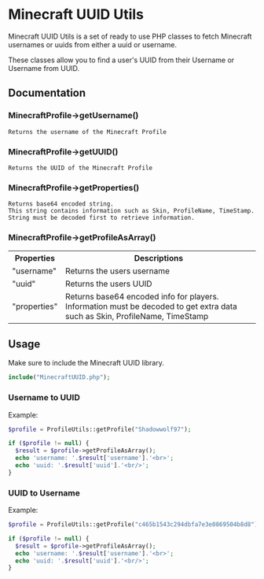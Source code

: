 # Minecraft UUID Utils

Minecraft UUID Utils is a set of ready to use PHP classes to fetch Minecraft usernames or uuids from either a uuid or username. 

These classes allow you to find a user's UUID from their Username or Username from UUID.

## Documentation


### MinecraftProfile-\>getUsername()
```
Returns the username of the Minecraft Profile
```

### MinecraftProfile-\>getUUID()
```
Returns the UUID of the Minecraft Profile
```

### MinecraftProfile-\>getProperties()
```
Returns base64 encoded string.
This string contains information such as Skin, ProfileName, TimeStamp.
String must be decoded first to retrieve information.
```

### MinecraftProfile-\>getProfileAsArray()
<table>
    <tr>
        <th>Properties</th>
        <th>Descriptions</th>
    </tr>
    <tr>
        <td>"username"</td>
        <td>Returns the users username </td>
    </tr>
    <tr>
        <td>"uuid"</td>
        <td>Returns the users UUID </td>
    </tr>
    <tr>
        <td>"properties"</td>
        <td>Returns base64 encoded info for players. Information must be decoded to get extra data such as Skin, ProfileName, TimeStamp</td>
    </tr>
</table>

## Usage

Make sure to include the Minecraft UUID library.
```php
include("MinecraftUUID.php");
```

### Username to UUID

Example:
```php
$profile = ProfileUtils::getProfile("Shadowwolf97");

if ($profile != null) {
  $result = $profile->getProfileAsArray();
  echo 'username: '.$result['username'].'<br>';
  echo 'uuid: '.$result['uuid'].'<br/>';
}
```

### UUID to Username

Example:
```php
$profile = ProfileUtils::getProfile("c465b1543c294dbfa7e3e0869504b8d8");

if ($profile != null) {
  $result = $profile->getProfileAsArray();
  echo 'username: '.$result['username'].'<br>';
  echo 'uuid: '.$result['uuid'].'<br/>';
}
```
